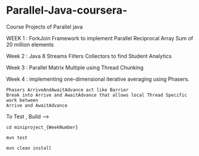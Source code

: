 # Parallel-Java-coursera-
Course Projects of Parallel java

WEEK 1 : ForkJoin Framework to implement Parallel Reciprocal Array Sum of 20 million elements 

Week 2 : Java 8 Streams Filters Collectors to find Student Analytics

Week 3 : Parallel Matrix Multiple using Thread Chunking

Week 4 : implementing one-dimensional iterative averaging using Phasers.
```
Phasers ArriveAndAwaitAdvance act like Barrier 
Break into Arrive and AwaitAdvance that allows local Thread Specific work between
Arrive and AwaitAdvance
```

To Test , Build --> 
```
cd miniproject_{WeekNumber}
```
```
mvn test
```
```
mvn clean install
```
